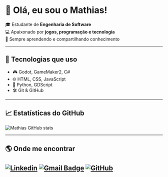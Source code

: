 # 👋 Olá, eu sou o Mathias!

🎓 Estudante de **Engenharia de Software**  
💻 Apaixonado por **jogos, programação e tecnologia**  
🚀 Sempre aprendendo e compartilhando conhecimento  

---

## 🚀 Tecnologias que uso
- 🎮 Godot, GameMaker2, C#
- 🌐 HTML, CSS, JavaScript
- 🐍 Python, GDScript
- 🛠️ Git & GitHub

---

## 📈 Estatísticas do GitHub
![Mathias GitHub stats](https://github-readme-stats.vercel.app/api?username=MathiasTAR&show_icons=true&theme=radical)

---

## 🌎 Onde me encontrar
[![Linkedin](https://img.shields.io/badge/-Mathias.Araujo-blue?style=flat-square&logo=Linkedin&logoColor=white&link=https://www.linkedin.com/in/mathias-estudande/)](https://www.linkedin.com/in/mathias-estudande/)
[![Gmail Badge](https://img.shields.io/badge/-mathiasaraujo508@gmail.com-006bed?style=flat-square&logo=Gmail&logoColor=white&link=mailto:mathiasaraujo508@gmail.com)](mailto:mathiasaraujo508@gmail.com)
[![GitHub](https://img.shields.io/github/followers/iuricode?label=follow&style=social)](https://github.com/MathiasTAR)
---

